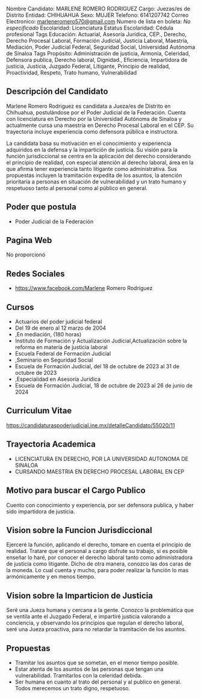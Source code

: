 Nombre Candidato: MARLENE ROMERO RODRIGUEZ
Cargo: Juezas/es de Distrito
Entidad: CHIHUAHUA
Sexo: MUJER
Telefono: 6141207742
Correo Electronico: marleneromero570@gmail.com
Numero de lista en boleta: *No especificado*
Escolaridad: Licenciatura
Estatus Escolaridad: Cédula profesional
Tags Educación: Actuarial, Asesoría Jurídica, CEP., Derecho, Derecho Procesal Laboral, Formación Judicial, Justicia Laboral, Maestría, Mediación, Poder Judicial Federal, Seguridad Social, Universidad Autónoma de Sinaloa
Tags Propósito: Administración de justicia, Armonía, Celeridad, Defensora publica, Derecho laboral, Dignidad., Eficiencia, Impartidora de justicia, Justicia, Juzgado Federal, Litigante, Principio de realidad, Proactividad, Respeto, Trato humano, Vulnerabilidad


## Descripción del Candidato 

Marlene Romero Rodriguez es candidata a Jueza/es de Distrito en Chihuahua, postulándose por el Poder Judicial de la Federación. Cuenta con licenciatura en Derecho por la Universidad Autónoma de Sinaloa y actualmente cursa una maestría en Derecho Procesal Laboral en el CEP. Su trayectoria incluye experiencia como defensora pública e instructora.

La candidata basa su motivación en el conocimiento y experiencia adquiridos en la defensa y la impartición de justicia. Su visión para la función jurisdiccional se centra en la aplicación del derecho considerando el principio de realidad, con especial atención al derecho laboral, área en la que afirma tener experiencia tanto litigante como administrativa.  Sus propuestas incluyen la tramitación expedita de los asuntos, la atención prioritaria a personas en situación de vulnerabilidad y un trato humano y respetuoso tanto al personal como al público en general.


## Poder que postula

- Poder Judicial de la Federación


## Pagina Web

No proporcionó


## Redes Sociales

- https://www.facebook.com/Marlene Romero Rodriguez


## Cursos

- Actuarios del poder judicial federal
- Del 19 de enero al 12 marzo de 2004
- ,En mediación, (180 horas)
- Instituto de Formación y Actualización Judicial,Actualización sobre la reforma en materia de justicia laboral
- Escuela Federal de Formación Judicial
- ,Seminario en Seguridad Social
- Escuela de Formación Judicial, del 18 de octubre de 2023 al 31 de octubre de 2023
- ,Especialidad en Asesoría Jurídica
- Escuela de Formación Judicial, 18 de octubre de 2023 al 26 de junio de 2024


## Curriculum Vitae

https://candidaturaspoderjudicial.ine.mx/detalleCandidato/55020/11


## Trayectoria Academica

- LICENCIATURA EN DERECHO, POR LA UNIVERSIDAD AUTONOMA DE SINALOA
- CURSANDO MAESTRIA EN DERECHO PROCESAL LABORAL EN CEP


## Motivo para buscar el Cargo Publico

Cuento con conocimiento y experiencia, por ser defensora publica, y haber sido impartidora de justicia.


## Vision sobre la Funcion Jurisdiccional

Ejerceré la función, aplicando el derecho, tomare en cuenta el principio de realidad. Tratare que el personal a cargo disfrute su trabajo, si es posible enseñar lo haré, por conocer el derecho laboral tanto como administradora de justicia como litigante. Dicho de otra manera, conozco las dos caras de la moneda. Lo cual cuenta y mucho, para poder realizar la función lo mas armónicamente y en menos tiempo.


## Vision sobre la Imparticion de Justicia

Seré una Jueza humana y cercana a la gente. Conozco la problemática que se ventila ante el Juzgado Federal, e impartiré justicia valorando a conciencia, y observando los principios que regulan el derecho laboral, seré una Jueza proactiva, para no retardar la tramitación de los asuntos.


## Propuestas

- Tramitar los asuntos que se sometan, en el menor tiempo posible.
- Estar atenta de los asuntos de las personas que tengan una vulnerabilidad. Tramitarlos con la celeridad debida.
- Ser humana en cuanto al trato del personal y al publico en general. Todos merecemos un trato digno, respetuoso.

